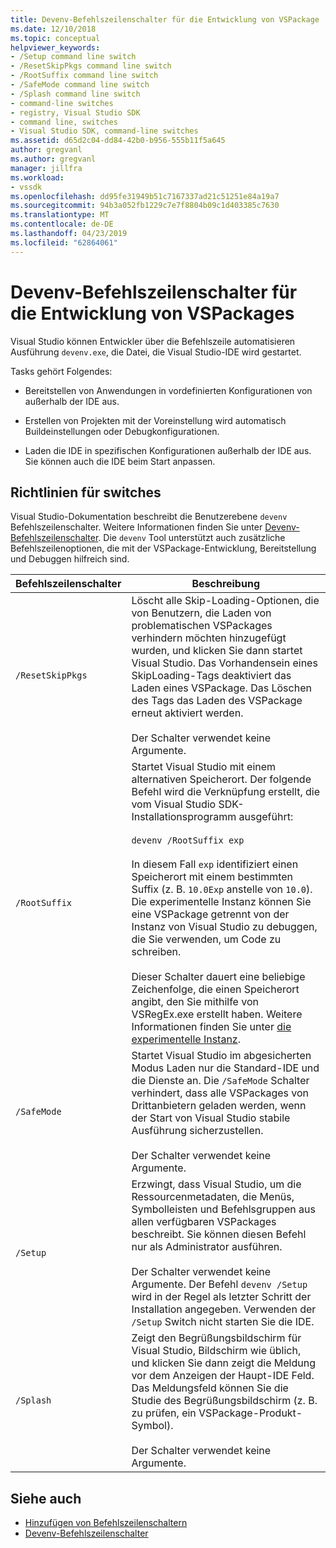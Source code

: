 ```yaml
---
title: Devenv-Befehlszeilenschalter für die Entwicklung von VSPackage | Microsoft-Dokumentation
ms.date: 12/10/2018
ms.topic: conceptual
helpviewer_keywords:
- /Setup command line switch
- /ResetSkipPkgs command line switch
- /RootSuffix command line switch
- /SafeMode command line switch
- /Splash command line switch
- command-line switches
- registry, Visual Studio SDK
- command line, switches
- Visual Studio SDK, command-line switches
ms.assetid: d65d2c04-dd84-42b0-b956-555b11f5a645
author: gregvanl
ms.author: gregvanl
manager: jillfra
ms.workload:
- vssdk
ms.openlocfilehash: dd95fe31949b51c7167337ad21c51251e84a19a7
ms.sourcegitcommit: 94b3a052fb1229c7e7f8804b09c1d403385c7630
ms.translationtype: MT
ms.contentlocale: de-DE
ms.lasthandoff: 04/23/2019
ms.locfileid: "62864061"
---
```

# <a name="devenv-command-line-switches-for-vspackage-development"></a>Devenv-Befehlszeilenschalter für die Entwicklung von VSPackages

Visual Studio können Entwickler über die Befehlszeile automatisieren Ausführung `devenv.exe`, die Datei, die Visual Studio-IDE wird gestartet.

 Tasks gehört Folgendes:

- Bereitstellen von Anwendungen in vordefinierten Konfigurationen von außerhalb der IDE aus.

- Erstellen von Projekten mit der Voreinstellung wird automatisch Buildeinstellungen oder Debugkonfigurationen.

- Laden die IDE in spezifischen Konfigurationen außerhalb der IDE aus. Sie können auch die IDE beim Start anpassen.

## <a name="guidelines-for-switches"></a>Richtlinien für switches

Visual Studio-Dokumentation beschreibt die Benutzerebene `devenv` Befehlszeilenschalter. Weitere Informationen finden Sie unter [Devenv-Befehlszeilenschalter](../ide/reference/devenv-command-line-switches.md). Die `devenv` Tool unterstützt auch zusätzliche Befehlszeilenoptionen, die mit der VSPackage-Entwicklung, Bereitstellung und Debuggen hilfreich sind.

| Befehlszeilenschalter | Beschreibung |
|---------------------| - |
| `/ResetSkipPkgs` | Löscht alle Skip-Loading-Optionen, die von Benutzern, die Laden von problematischen VSPackages verhindern möchten hinzugefügt wurden, und klicken Sie dann startet Visual Studio. Das Vorhandensein eines SkipLoading-Tags deaktiviert das Laden eines VSPackage. Das Löschen des Tags das Laden des VSPackage erneut aktiviert werden.<br /><br /> Der Schalter verwendet keine Argumente. |
| `/RootSuffix` | Startet Visual Studio mit einem alternativen Speicherort. Der folgende Befehl wird die Verknüpfung erstellt, die vom Visual Studio SDK-Installationsprogramm ausgeführt:<br /><br /> `devenv /RootSuffix exp`<br /><br /> In diesem Fall `exp` identifiziert einen Speicherort mit einem bestimmten Suffix (z. B. `10.0Exp` anstelle von `10.0`). Die experimentelle Instanz können Sie eine VSPackage getrennt von der Instanz von Visual Studio zu debuggen, die Sie verwenden, um Code zu schreiben.<br /><br /> Dieser Schalter dauert eine beliebige Zeichenfolge, die einen Speicherort angibt, den Sie mithilfe von VSRegEx.exe erstellt haben. Weitere Informationen finden Sie unter [die experimentelle Instanz](../extensibility/the-experimental-instance.md). |
| `/SafeMode` | Startet Visual Studio im abgesicherten Modus Laden nur die Standard-IDE und die Dienste an. Die `/SafeMode` Schalter verhindert, dass alle VSPackages von Drittanbietern geladen werden, wenn der Start von Visual Studio stabile Ausführung sicherzustellen.<br /><br /> Der Schalter verwendet keine Argumente. |
| `/Setup` | Erzwingt, dass Visual Studio, um die Ressourcenmetadaten, die Menüs, Symbolleisten und Befehlsgruppen aus allen verfügbaren VSPackages beschreibt. Sie können diesen Befehl nur als Administrator ausführen. <br /><br /> Der Schalter verwendet keine Argumente. Der Befehl `devenv /Setup` wird in der Regel als letzter Schritt der Installation angegeben. Verwenden der `/Setup` Switch nicht starten Sie die IDE.|
| `/Splash` | Zeigt den Begrüßungsbildschirm für Visual Studio, Bildschirm wie üblich, und klicken Sie dann zeigt die Meldung vor dem Anzeigen der Haupt-IDE Feld. Das Meldungsfeld können Sie die Studie des Begrüßungsbildschirm (z. B. zu prüfen, ein VSPackage-Produkt-Symbol).<br /><br /> Der Schalter verwendet keine Argumente. |

## <a name="see-also"></a>Siehe auch

- [Hinzufügen von Befehlszeilenschaltern](../extensibility/adding-command-line-switches.md)
- [Devenv-Befehlszeilenschalter](../ide/reference/devenv-command-line-switches.md)